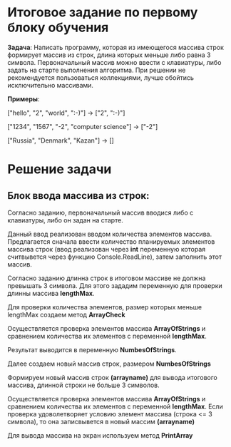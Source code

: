 # Итоговое задание по первому блоку обучения

**Задача**: Написать программу, которая из имеющегося массива строк формирует массив из строк, длина которых меньше либо равна 3 символа. Первоначальный массив можно ввести с клавиатуры, либо задать на старте выполнения алгоритма. При решении не рекомендуется пользоваться коллекциями, лучше обойтись исключительно массивами.

**Примеры**:

["hello", "2", "world", ":-)"] -> ["2", ":-)"]

["1234", "1567", "-2", "computer science"] -> ["-2"]

["Russia", "Denmark", "Kazan"] -> []

# Решение задачи
 ## Блок ввода массива из строк:
Согласно заданию, первоначальный массив вводися либо с клавиатуры, либо он задан на старте.

Данный ввод реализован вводом количества элементов массива.
Предлагается сначала ввести количество планируемых элементов массива строк (ввод реализован через **int** переменную которая считвывется через функцию Сonsole.ReadLine), затем заполнить этот массив.

Согласно заданию длинна строк в итоговом массиве не должна превышать 3 символа.
Для этого зададим переменную для проверки длинны массива **lengthMax**.

Для проверки количества элементов, размер которых меньше lengthMax создаем метод **ArrayCheck**

Осуществляется проверка элементов массива **ArrayOfStrings** и сравнением количества их элементов с переменной  **lengthMax**.

Результат выводится в переменную __NumbesOfStrings__.

Далее создаем новый массив строк, размером __NumbesOfStrings__

Формируем новый массив строк **(arrayname)** для вывода итогового массива, длинной строки не больше 3 символов.

Осуществляется проверка элементов массива **ArrayOfStrings** и сравнением количества их элементов с переменной  **lengthMax**.
Если проверка удоволетворяет условию элемент массива (строка <= 3 символа),  то она записвывется в новый массим **(arrayname)**

Для вывода массива на экран используем метод **PrintArray**